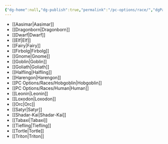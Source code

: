 ```yaml
---
{"dg-home":null,"dg-publish":true,"permalink":"/pc-options/race/","dgPassFrontmatter":true,"created":"2025-03-22T13:52:03.624+11:00","updated":"2025-03-22T23:00:34.875+11:00"}
---
```


- [[Aasimar\|Aasimar]]
- [[Dragonborn\|Dragonborn]]
- [[Dwarf\|Dwarf]]
- [[Elf\|Elf]]
- [[Fairy\|Fairy]]
- [[Firbolg\|Firbolg]]
- [[Gnome\|Gnome]]
- [[Goblin\|Goblin]]
- [[Goliath\|Goliath]]
- [[Halfling\|Halfling]]
- [[Harengon\|Harengon]]
- [[PC Options/Races/Hobgoblin\|Hobgoblin]]
- [[PC Options/Races/Human\|Human]]
- [[Leonin\|Leonin]]
- [[Loxodon\|Loxodon]]
- [[Orc\|Orc]]
- [[Satyr\|Satyr]]
- [[Shadar-Kai\|Shadar-Kai]]
- [[Tabaxi\|Tabaxi]]
- [[Tiefling\|Tiefling]]
- [[Tortle\|Tortle]]
- [[Triton\|Triton]]